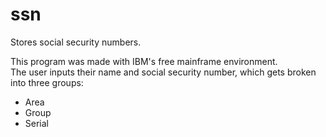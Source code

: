 # ssn
Stores social security numbers.

This program was made with IBM's free mainframe environment. \
The user inputs their name and social security number, which gets broken into three groups:
- Area
- Group
- Serial
